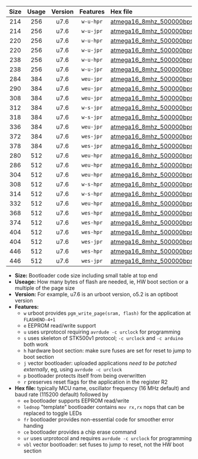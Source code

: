 |Size|Usage|Version|Features|Hex file|
|:-:|:-:|:-:|:-:|:--|
|214|256|u7.6|`w-u-hpr`|[atmega16_8mhz_500000bps_ur.hex](https://raw.githubusercontent.com/stefanrueger/urboot/main/atmega16_8mhz_500000bps_ur.hex)|
|214|256|u7.6|`w-u-jpr`|[atmega16_8mhz_500000bps_ur_vbl.hex](https://raw.githubusercontent.com/stefanrueger/urboot/main/atmega16_8mhz_500000bps_ur_vbl.hex)|
|220|256|u7.6|`w-u-hpr`|[atmega16_8mhz_500000bps_lednop_ur.hex](https://raw.githubusercontent.com/stefanrueger/urboot/main/atmega16_8mhz_500000bps_lednop_ur.hex)|
|220|256|u7.6|`w-u-jpr`|[atmega16_8mhz_500000bps_lednop_ur_vbl.hex](https://raw.githubusercontent.com/stefanrueger/urboot/main/atmega16_8mhz_500000bps_lednop_ur_vbl.hex)|
|238|256|u7.6|`w-u-hpr`|[atmega16_8mhz_500000bps_lednop_fr_ur.hex](https://raw.githubusercontent.com/stefanrueger/urboot/main/atmega16_8mhz_500000bps_lednop_fr_ur.hex)|
|238|256|u7.6|`w-u-jpr`|[atmega16_8mhz_500000bps_lednop_fr_ur_vbl.hex](https://raw.githubusercontent.com/stefanrueger/urboot/main/atmega16_8mhz_500000bps_lednop_fr_ur_vbl.hex)|
|284|384|u7.6|`weu-jpr`|[atmega16_8mhz_500000bps_ee_ur_vbl.hex](https://raw.githubusercontent.com/stefanrueger/urboot/main/atmega16_8mhz_500000bps_ee_ur_vbl.hex)|
|290|384|u7.6|`weu-jpr`|[atmega16_8mhz_500000bps_ee_lednop_ur_vbl.hex](https://raw.githubusercontent.com/stefanrueger/urboot/main/atmega16_8mhz_500000bps_ee_lednop_ur_vbl.hex)|
|308|384|u7.6|`weu-jpr`|[atmega16_8mhz_500000bps_ee_lednop_fr_ur_vbl.hex](https://raw.githubusercontent.com/stefanrueger/urboot/main/atmega16_8mhz_500000bps_ee_lednop_fr_ur_vbl.hex)|
|312|384|u7.6|`w-s-jpr`|[atmega16_8mhz_500000bps_vbl.hex](https://raw.githubusercontent.com/stefanrueger/urboot/main/atmega16_8mhz_500000bps_vbl.hex)|
|318|384|u7.6|`w-s-jpr`|[atmega16_8mhz_500000bps_lednop_vbl.hex](https://raw.githubusercontent.com/stefanrueger/urboot/main/atmega16_8mhz_500000bps_lednop_vbl.hex)|
|336|384|u7.6|`weu-jpr`|[atmega16_8mhz_500000bps_ee_lednop_fr_ce_ur_vbl.hex](https://raw.githubusercontent.com/stefanrueger/urboot/main/atmega16_8mhz_500000bps_ee_lednop_fr_ce_ur_vbl.hex)|
|372|384|u7.6|`wes-jpr`|[atmega16_8mhz_500000bps_ee_vbl.hex](https://raw.githubusercontent.com/stefanrueger/urboot/main/atmega16_8mhz_500000bps_ee_vbl.hex)|
|378|384|u7.6|`wes-jpr`|[atmega16_8mhz_500000bps_ee_lednop_vbl.hex](https://raw.githubusercontent.com/stefanrueger/urboot/main/atmega16_8mhz_500000bps_ee_lednop_vbl.hex)|
|280|512|u7.6|`weu-hpr`|[atmega16_8mhz_500000bps_ee_ur.hex](https://raw.githubusercontent.com/stefanrueger/urboot/main/atmega16_8mhz_500000bps_ee_ur.hex)|
|286|512|u7.6|`weu-hpr`|[atmega16_8mhz_500000bps_ee_lednop_ur.hex](https://raw.githubusercontent.com/stefanrueger/urboot/main/atmega16_8mhz_500000bps_ee_lednop_ur.hex)|
|304|512|u7.6|`weu-hpr`|[atmega16_8mhz_500000bps_ee_lednop_fr_ur.hex](https://raw.githubusercontent.com/stefanrueger/urboot/main/atmega16_8mhz_500000bps_ee_lednop_fr_ur.hex)|
|308|512|u7.6|`w-s-hpr`|[atmega16_8mhz_500000bps.hex](https://raw.githubusercontent.com/stefanrueger/urboot/main/atmega16_8mhz_500000bps.hex)|
|314|512|u7.6|`w-s-hpr`|[atmega16_8mhz_500000bps_lednop.hex](https://raw.githubusercontent.com/stefanrueger/urboot/main/atmega16_8mhz_500000bps_lednop.hex)|
|332|512|u7.6|`weu-hpr`|[atmega16_8mhz_500000bps_ee_lednop_fr_ce_ur.hex](https://raw.githubusercontent.com/stefanrueger/urboot/main/atmega16_8mhz_500000bps_ee_lednop_fr_ce_ur.hex)|
|368|512|u7.6|`wes-hpr`|[atmega16_8mhz_500000bps_ee.hex](https://raw.githubusercontent.com/stefanrueger/urboot/main/atmega16_8mhz_500000bps_ee.hex)|
|374|512|u7.6|`wes-hpr`|[atmega16_8mhz_500000bps_ee_lednop.hex](https://raw.githubusercontent.com/stefanrueger/urboot/main/atmega16_8mhz_500000bps_ee_lednop.hex)|
|404|512|u7.6|`wes-hpr`|[atmega16_8mhz_500000bps_ee_lednop_fr.hex](https://raw.githubusercontent.com/stefanrueger/urboot/main/atmega16_8mhz_500000bps_ee_lednop_fr.hex)|
|404|512|u7.6|`wes-jpr`|[atmega16_8mhz_500000bps_ee_lednop_fr_vbl.hex](https://raw.githubusercontent.com/stefanrueger/urboot/main/atmega16_8mhz_500000bps_ee_lednop_fr_vbl.hex)|
|446|512|u7.6|`wes-hpr`|[atmega16_8mhz_500000bps_ee_lednop_fr_ce.hex](https://raw.githubusercontent.com/stefanrueger/urboot/main/atmega16_8mhz_500000bps_ee_lednop_fr_ce.hex)|
|446|512|u7.6|`wes-jpr`|[atmega16_8mhz_500000bps_ee_lednop_fr_ce_vbl.hex](https://raw.githubusercontent.com/stefanrueger/urboot/main/atmega16_8mhz_500000bps_ee_lednop_fr_ce_vbl.hex)|

- **Size:** Bootloader code size including small table at top end
- **Useage:** How many bytes of flash are needed, ie, HW boot section or a multiple of the page size
- **Version:** For example, u7.6 is an urboot version, o5.2 is an optiboot version
- **Features:**
  + `w` urboot provides `pgm_write_page(sram, flash)` for the application at `FLASHEND-4+1`
  + `e` EEPROM read/write support
  + `u` uses urprotocol requiring `avrdude -c urclock` for programming
  + `s` uses skeleton of STK500v1 protocol; `-c urclock` and `-c arduino` both work
  + `h` hardware boot section: make sure fuses are set for reset to jump to boot section
  + `j` vector bootloader: uploaded applications *need to be patched externally*, eg, using `avrdude -c urclock`
  + `p` bootloader protects itself from being overwritten
  + `r` preserves reset flags for the application in the register R2
- **Hex file:** typically MCU name, oscillator frequency (16 MHz default) and baud rate (115200 default) followed by
  + `ee` bootloader supports EEPROM read/write
  + `lednop` "template" bootloader contains `mov rx,rx` nops that can be replaced to toggle LEDs
  + `fr` bootloader provides non-essential code for smoother error handing
  + `ce` bootloader provides a chip erase command
  + `ur` uses urprotocol and requires `avrdude -c urclock` for programming
  + `vbl` vector bootloader: set fuses to jump to reset, not the HW boot section
